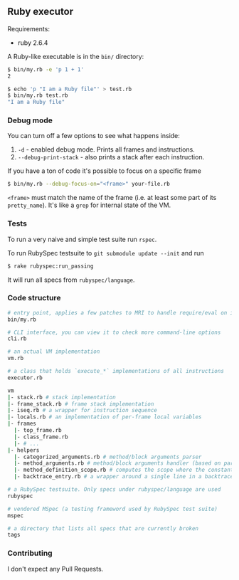## Ruby executor

Requirements:

+ ruby 2.6.4

A Ruby-like executable is in the `bin/` directory:

```sh
$ bin/my.rb -e 'p 1 + 1'
2

$ echo 'p "I am a Ruby file"' > test.rb
$ bin/my.rb test.rb
"I am a Ruby file"
```

### Debug mode

You can turn off a few options to see what happens inside:

1. `-d` - enabled debug mode. Prints all frames and instructions.
2. `--debug-print-stack` - also prints a stack after each instruction.

If you have a ton of code it's possible to focus on a specific frame

```sh
$ bin/my.rb --debug-focus-on="<frame>" your-file.rb
```

`<frame>` must match the name of the frame (i.e. at least some part of its `pretty_name`). It's like a `grep` for internal state of the VM.

### Tests

To run a very naive and simple test suite run `rspec`.

To run RubySpec testsuite to `git submodule update --init` and run

```sh
$ rake rubyspec:run_passing
```

It will run all specs from `rubyspec/language`.

### Code structure

``` sh
# entry point, applies a few patches to MRI to handle require/eval on its own
bin/my.rb

# CLI interface, you can view it to check more command-line options
cli.rb

# an actual VM implementation
vm.rb

# a class that holds `execute_*` implementations of all instructions
executor.rb

vm
|- stack.rb # stack implementation
|- frame_stack.rb # frame stack implementation
|- iseq.rb # a wrapper for instruction sequence
|- locals.rb # an implementation of per-frame local variables
|- frames
  |- top_frame.rb
  |- class_frame.rb
  |- # ...
|- helpers
  |- categorized_arguments.rb # method/block arguments parser
  |- method_arguments.rb # method/block arguments handler (based on parser, does assignment and validation)
  |- method_definition_scope.rb # computes the scope where the constant must be defined
  |- backtrace_entry.rb # a wrapper around a single line in a backtrace

# a RubySpec testsuite. Only specs under rubyspec/language are used
rubyspec

# vendored MSpec (a testing frameword used by RubySpec test suite)
mspec

# a directory that lists all specs that are currently broken
tags
```

### Contributing

I don't expect any Pull Requests.
